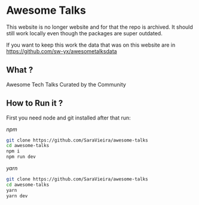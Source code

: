 # Awesome Talks

This website is no longer website and for that the repo is archived. It should still work locally even though the packages are super outdated.

If you want to keep this work the data that was on this website are in https://github.com/sw-yx/awesometalksdata


## What ?

Awesome Tech Talks Curated by the Community

## How to Run it ?

First you need node and git installed after that run:

_npm_

```sh
git clone https://github.com/SaraVieira/awesome-talks
cd awesome-talks
npm i
npm run dev
```

_yarn_

```sh
git clone https://github.com/SaraVieira/awesome-talks
cd awesome-talks
yarn
yarn dev
```

